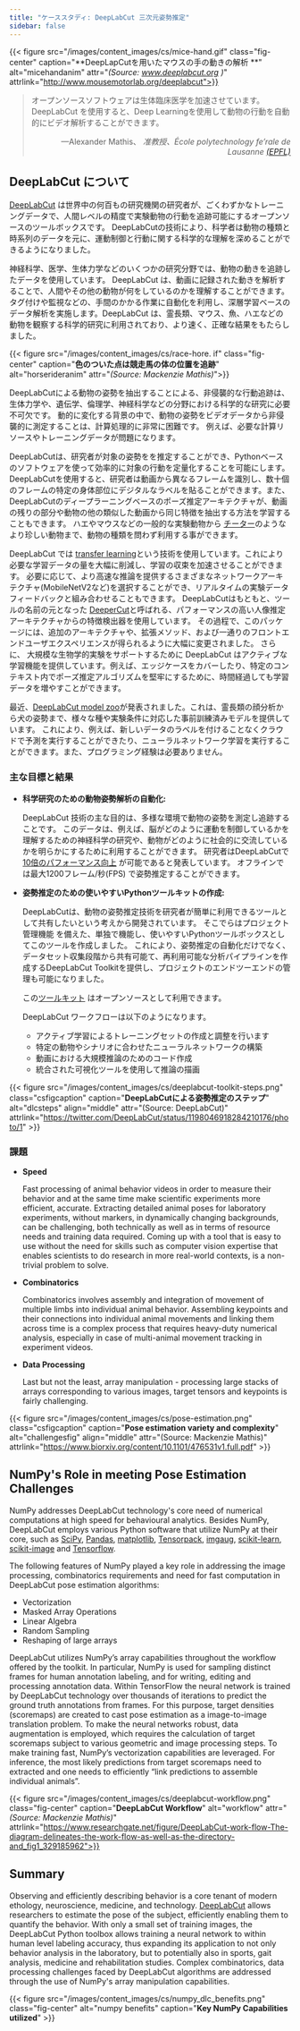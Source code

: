 ```yaml
---
title: "ケーススタディ: DeepLabCut 三次元姿勢推定"
sidebar: false
---
```


{{< figure src="/images/content_images/cs/mice-hand.gif" class="fig-center" caption="**DeepLapCutを用いたマウスの手の動きの解析 **" alt="micehandanim" attr="*(Source: www.deeplabcut.org )*" attrlink="http://www.mousemotorlab.org/deeplabcut">}}

<blockquote cite="https://news.harvard.edu/gazette/story/newsplus/harvard-researchers-awarded-czi-open-source-award/">
    <p>オープンソースソフトウェアは生体臨床医学を加速させています。 DeepLabCut を使用すると、Deep Learningを使用して動物の行動を自動的にビデオ解析することができます。</p>
    <footer align="right">—Alexander Mathis、 <cite>准教授、École polytechnology fe’rale de Lausanne <a href="https://www.epfl.ch/en/">(EPFL)</a></cite></footer>
</blockquote>

## DeepLabCut について

[DeepLabCut](https://github.com/DeepLabCut/DeepLabCut) は世界中の何百もの研究機関の研究者が、ごくわずかなトレーニングデータで、人間レベルの精度で実験動物の行動を追跡可能にするオープンソースのツールボックスです。 DeepLabCutの技術により、科学者は動物の種類と時系列のデータを元に、運動制御と行動に関する科学的な理解を深めることができるようになりました。

神経科学、医学、生体力学などのいくつかの研究分野では、動物の動きを追跡したデータを使用しています。 DeepLabCut は、動画に記録された動きを解析することで、人間やその他の動物が何をしているのかを理解することができます。 タグ付けや監視などの、手間のかかる作業に自動化を利用し、深層学習ベースのデータ解析を実施します。DeepLabCut は、霊長類、マウス、魚、ハエなどの動物を観察する科学的研究に利用されており、より速く、正確な結果をもたらしました。

{{< figure src="/images/content_images/cs/race-hore. if" class="fig-center" caption="**色のついた点は競走馬の体の位置を追跡**" alt="horserideranim" attr="*(Source: Mackenzie Mathis)*">}}

DeepLabCutによる動物の姿勢を抽出することによる、非侵襲的な行動追跡は、生体力学や、遺伝学、倫理学、神経科学などの分野における科学的な研究に必要不可欠です。 動的に変化する背景の中で、動物の姿勢をビデオデータから非侵襲的に測定することは、計算処理的に非常に困難です。 例えば、必要な計算リソースやトレーニングデータが問題になります。

DeepLabCutは、研究者が対象の姿勢をを推定することができ、Pythonベースのソフトウェアを使って効率的に対象の行動を定量化することを可能にします。  DeepLabCutを使用すると、研究者は動画から異なるフレームを識別し、数十個のフレームの特定の身体部位にデジタルなラベルを貼ることができます。また、DeepLabCutのディープラーニングベースのポーズ推定アーキテクチャが、動画の残りの部分や動物の他の類似した動画から同じ特徴を抽出する方法を学習することもできます。 ハエやマウスなどの一般的な実験動物から [チーター][cheetah-movement]のようなより珍しい動物まで、動物の種類を問わず利用する事ができます。

DeepLabCut では [transfer learning](https://arxiv.org/pdf/1909.11229)という技術を使用しています。これにより必要な学習データの量を大幅に削減し、学習の収束を加速させることができます。  必要に応じて、より高速な推論を提供するさまざまなネットワークアーキテクチャ(MobileNetV2など)を選択することができ、リアルタイムの実験データフィードバックと組み合わせることもできます。 DeepLabCutはもともと、ツールの名前の元となった [DeeperCut](https://arxiv.org/abs/1605.03170)と呼ばれる、パフォーマンスの高い人像推定アーキテクチャからの特徴検出器を使用しています。 その過程で、このパッケージには、追加のアーキテクチャや、拡張メソッド、および一通りのフロントエンドユーザエクスペリエンスが得られるように大幅に変更されました。 さらに、 大規模な生物学的実験をサポートするために DeepLabCut はアクティブな学習機能を提供しています。例えば、エッジケースをカバーしたり、特定のコンテキスト内でポーズ推定アルゴリズムを堅牢にするために、時間経過しても学習データを増やすことができます。

最近、[DeepLabCut model zoo](http://www.mousemotorlab.org/dlc-modelzoo)が発表されました。これは、霊長類の顔分析から犬の姿勢まで、様々な種や実験条件に対応した事前訓練済みモデルを提供しています。 これにより、例えば、新しいデータのラベルを付けることなくクラウドで予測を実行することができたり、ニューラルネットワーク学習を実行することができます。また、プログラミング経験は必要ありません。

### 主な目標と結果

* **科学研究のための動物姿勢解析の自動化:**

  DeepLabCut 技術の主な目的は、多様な環境で動物の姿勢を測定し追跡することです。 このデータは、例えば、脳がどのように運動を制御しているかを理解するための神経科学の研究や、動物がどのように社会的に交流しているかを明らかにするために利用することができます。 研究者はDeepLabCutで [10倍のパフォーマンス向上](https://www.biorxiv.org/content/10.1101/457242v1) が可能であると発表しています。 オフラインでは最大1200フレーム/秒(FPS) で姿勢推定することができます。

* **姿勢推定のための使いやすいPythonツールキットの作成:**

  DeepLabCutは、動物の姿勢推定技術を研究者が簡単に利用できるツールとして共有したいという考えから開発されています。 そこでらはプロジェクト管理機能 を備えた、単独で機能し、使いやすいPythonツールボックスとしてこのツールを作成しました。 これにより、姿勢推定の自動化だけでなく、 データセット収集段階から共有可能て、再利用可能な分析パイプラインを作成するDeepLabCut Toolkitを提供し、プロジェクトのエンドツーエンドの管理も可能になりました。

  この[ツールキット][DLCToolkit] はオープンソースとして利用できます。

  DeepLabCut ワークフローは以下のようになります。

  - アクティブ学習によるトレーニングセットの作成と調整を行います
  - 特定の動物やシナリオに合わせたニューラルネットワークの構築
  - 動画における大規模推論のためのコード作成
  - 統合された可視化ツールを使用して推論の描画

{{< figure src="/images/content_images/cs/deeplabcut-toolkit-steps.png" class="csfigcaption" caption="**DeepLabCutによる姿勢推定のステップ**" alt="dlcsteps" align="middle" attr="(Source: DeepLabCut)" attrlink="https://twitter.com/DeepLabCut/status/1198046918284210176/photo/1" >}}

### 課題

* **Speed**

    Fast processing of animal behavior videos in order to measure their behavior and at the same time make scientific experiments more efficient, accurate. Extracting detailed animal poses for laboratory experiments, without markers, in dynamically changing backgrounds, can be challenging, both technically as well as in terms of resource needs and training data required. Coming up with a tool that is easy to use without the need for skills such as computer vision expertise that enables scientists to do research in more real-world contexts, is a non-trivial problem to solve.

* **Combinatorics**

    Combinatorics involves assembly and integration of movement of multiple limbs into individual animal behavior. Assembling keypoints and their connections into individual animal movements and linking them across time is a complex process that requires heavy-duty numerical analysis, especially in case of multi-animal movement tracking in experiment videos.

* **Data Processing**

    Last but not the least, array manipulation - processing large stacks of arrays corresponding to various images, target tensors and keypoints is fairly challenging.

{{< figure src="/images/content_images/cs/pose-estimation.png" class="csfigcaption" caption="**Pose estimation variety and complexity**" alt="challengesfig" align="middle" attr="(Source: Mackenzie Mathis)" attrlink="https://www.biorxiv.org/content/10.1101/476531v1.full.pdf" >}}

## NumPy's Role in meeting Pose Estimation Challenges

NumPy addresses DeepLabCut technology's core need of numerical computations at high speed for behavioural analytics.  Besides NumPy, DeepLabCut employs various Python software that utilize NumPy at their core, such as [SciPy](https://www.scipy.org), [Pandas](https://pandas.pydata.org), [matplotlib](https://matplotlib.org), [Tensorpack](https://github.com/tensorpack/tensorpack), [imgaug](https://github.com/aleju/imgaug), [scikit-learn](https://scikit-learn.org/stable/), [scikit-image](https://scikit-image.org) and [Tensorflow](https://www.tensorflow.org).

The following features of NumPy played a key role in addressing the image processing, combinatorics requirements and need for fast computation in DeepLabCut pose estimation algorithms:

* Vectorization
* Masked Array Operations
* Linear Algebra
* Random Sampling
* Reshaping of large arrays

DeepLabCut utilizes NumPy’s array capabilities throughout the workflow offered by the toolkit. In particular, NumPy is used for sampling distinct frames for human annotation labeling, and for writing, editing and processing annotation data.  Within TensorFlow the neural network is trained by DeepLabCut technology over thousands of iterations to predict the ground truth annotations from frames. For this purpose, target densities (scoremaps) are created to cast pose estimation as a image-to-image translation problem. To make the neural networks robust, data augmentation is employed, which requires the calculation of target scoremaps subject to various geometric and image processing steps. To make training fast, NumPy’s vectorization capabilities are leveraged. For inference, the most likely predictions from target scoremaps need to extracted and one needs to efficiently “link predictions to assemble individual animals”.

{{< figure src="/images/content_images/cs/deeplabcut-workflow.png" class="fig-center" caption="**DeepLabCut Workflow**" alt="workflow" attr="*(Source: Mackenzie Mathis)*" attrlink="https://www.researchgate.net/figure/DeepLabCut-work-flow-The-diagram-delineates-the-work-flow-as-well-as-the-directory-and_fig1_329185962">}}

## Summary

Observing and efficiently describing behavior is a core tenant of modern ethology, neuroscience, medicine, and technology. [DeepLabCut](http://orga.cvss.cc/wp-content/uploads/2019/05/NathMathis2019.pdf) allows researchers to estimate the pose of the subject, efficiently enabling them to quantify the behavior. With only a small set of training images, the DeepLabCut Python toolbox allows training a neural network to within human level labeling accuracy, thus expanding its application to not only behavior analysis in the laboratory, but to potentially also in sports, gait analysis, medicine and rehabilitation studies. Complex combinatorics, data processing challenges faced by DeepLabCut algorithms are addressed through the use of NumPy's array manipulation capabilities.

{{< figure src="/images/content_images/cs/numpy_dlc_benefits.png" class="fig-center" alt="numpy benefits" caption="**Key NumPy Capabilities utilized**" >}}

[cheetah-movement]: https://www.technologynetworks.com/neuroscience/articles/interview-a-deeper-cut-into-behavior-with-mackenzie-mathis-327618

[DLCToolkit]: https://github.com/DeepLabCut/DeepLabCut
